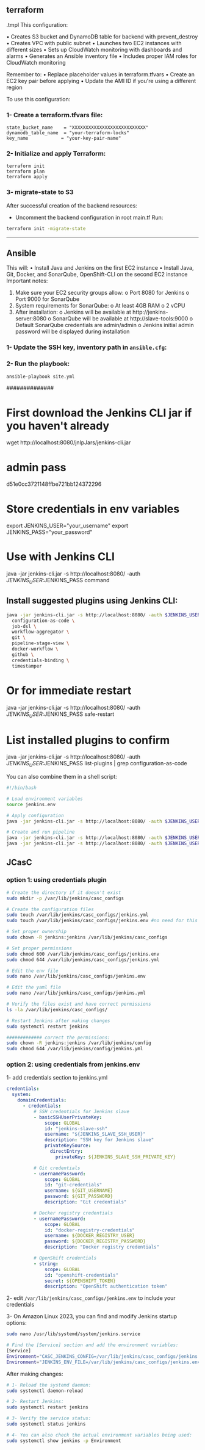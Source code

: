 ## terraform

.tmpl
This configuration:

•	Creates S3 bucket and DynamoDB table for backend with prevent_destroy
•	Creates VPC with public subnet
•	Launches two EC2 instances with different sizes
•	Sets up CloudWatch monitoring with dashboards and alarms
•	Generates an Ansible inventory file
•	Includes proper IAM roles for CloudWatch monitoring

Remember to:
•	Replace placeholder values in terraform.tfvars
•	Create an EC2 key pair before applying
•	Update the AMI ID if you're using a different region


To use this configuration:

### 1- Create a terraform.tfvars file:
```hcl
state_bucket_name    = "XXXXXXXXXXXXXXXXXXXXXXXXXXX"
dynamodb_table_name  = "your-terraform-locks"
key_name            = "your-key-pair-name"
```
### 2- Initialize and apply Terraform:
```hcl
terraform init
terraform plan
terraform apply
```
### 3- migrate-state to S3
After successful creation of the backend resources:

- Uncomment the backend configuration in root main.tf
Run:
```bash
terraform init -migrate-state
```

---

## Ansible

This will:
•	Install Java and Jenkins on the first EC2 instance
•	Install Java, Git, Docker, and SonarQube, OpenShift-CLI on the second EC2 instance
Important notes:
1.	Make sure your EC2 security groups allow:
o	Port 8080 for Jenkins
o	Port 9000 for SonarQube
2.	System requirements for SonarQube:
o	At least 4GB RAM
o	2 vCPU
3.	After installation:
o	Jenkins will be available at http://jenkins-server:8080
o	SonarQube will be available at http://slave-tools:9000
o	Default SonarQube credentials are admin/admin
o	Jenkins initial admin password will be displayed during installation


### 1- Update the **SSH key**, **inventory** path in `ansible.cfg`:

### 2- Run the playbook:
```bash
ansible-playbook site.yml
```



##############
# First download the Jenkins CLI jar if you haven't already
wget http://localhost:8080/jnlpJars/jenkins-cli.jar

# admin pass
d51e0cc3721148ffbe721bb124372296

# Store credentials in env variables
export JENKINS_USER="your_username"
export JENKINS_PASS="your_password"

# Use with Jenkins CLI
java -jar jenkins-cli.jar -s http://localhost:8080/ -auth $JENKINS_USER:$JENKINS_PASS command



## Install suggested plugins using Jenkins CLI:
```bash
java -jar jenkins-cli.jar -s http://localhost:8080/ -auth $JENKINS_USER:$JENKINS_PASS install-plugin \
  configuration-as-code \
  job-dsl \
  workflow-aggregator \
  git \
  pipeline-stage-view \
  docker-workflow \
  github \
  credentials-binding \
  timestamper
```

# Or for immediate restart
java -jar jenkins-cli.jar -s http://localhost:8080/ -auth $JENKINS_USER:$JENKINS_PASS safe-restart

# List installed plugins to confirm
java -jar jenkins-cli.jar -s http://localhost:8080/ -auth $JENKINS_USER:$JENKINS_PASS list-plugins | grep configuration-as-code




You can also combine them in a shell script:
```bash
#!/bin/bash

# Load environment variables
source jenkins.env

# Apply configuration
java -jar jenkins-cli.jar -s http://localhost:8080/ -auth $JENKINS_USER:$JENKINS_PASS apply-configuration < jenkins.yaml

# Create and run pipeline
java -jar jenkins-cli.jar -s http://localhost:8080/ -auth $JENKINS_USER:$JENKINS_PASS create-job my-pipeline < Jenkinsfile
java -jar jenkins-cli.jar -s http://localhost:8080/ -auth $JENKINS_USER:$JENKINS_PASS build my-pipeline
```

## JCasC

### option 1: using credentials plugin


```bash
# Create the directory if it doesn't exist
sudo mkdir -p /var/lib/jenkins/casc_configs

# Create the configuration files
sudo touch /var/lib/jenkins/casc_configs/jenkins.yml
sudo touch /var/lib/jenkins/casc_configs/jenkins.env #no need for this file here as we will use credentials plugin

# Set proper ownership
sudo chown -R jenkins:jenkins /var/lib/jenkins/casc_configs

# Set proper permissions
sudo chmod 600 /var/lib/jenkins/casc_configs/jenkins.env
sudo chmod 644 /var/lib/jenkins/casc_configs/jenkins.yml

# Edit the env file
sudo nano /var/lib/jenkins/casc_configs/jenkins.env

# Edit the yaml file
sudo nano /var/lib/jenkins/casc_configs/jenkins.yml

# Verify the files exist and have correct permissions
ls -la /var/lib/jenkins/casc_configs/

# Restart Jenkins after making changes
sudo systemctl restart jenkins

############# correct the permissions:
sudo chown -R jenkins:jenkins /var/lib/jenkins/config
sudo chmod 644 /var/lib/jenkins/config/jenkins.yml

```

### option 2: using credentials from jenkins.env

1- add credentials section to jenkins.yml
```yaml
credentials:
  system:
    domainCredentials:
      - credentials:
          # SSH credentials for Jenkins slave
          - basicSSHUserPrivateKey:
              scope: GLOBAL
              id: "jenkins-slave-ssh"
              username: "${JENKINS_SLAVE_SSH_USER}"
              description: "SSH key for Jenkins slave"
              privateKeySource:
                directEntry:
                  privateKey: ${JENKINS_SLAVE_SSH_PRIVATE_KEY}

          # Git credentials
          - usernamePassword:
              scope: GLOBAL
              id: "git-credentials"
              username: ${GIT_USERNAME}
              password: ${GIT_PASSWORD}
              description: "Git credentials"

          # Docker registry credentials
          - usernamePassword:
              scope: GLOBAL
              id: "docker-registry-credentials"
              username: ${DOCKER_REGISTRY_USER}
              password: ${DOCKER_REGISTRY_PASSWORD}
              description: "Docker registry credentials"

          # OpenShift credentials
          - string:
              scope: GLOBAL
              id: "openshift-credentials"
              secret: ${OPENSHIFT_TOKEN}
              description: "OpenShift authentication token"
```
2- edit `/var/lib/jenkins/casc_configs/jenkins.env` to include your credentials


3- On Amazon Linux 2023, you can find and modify Jenkins startup options:
```bash
sudo nano /usr/lib/systemd/system/jenkins.service

# Find the [Service] section and add the environment variables:
[Service]
Environment="CASC_JENKINS_CONFIG=/var/lib/jenkins/casc_configs/jenkins.yml"
Environment="JENKINS_ENV_FILE=/var/lib/jenkins/casc_configs/jenkins.env"
```

After making changes:
```bash
# 1- Reload the systemd daemon:
sudo systemctl daemon-reload

# 2- Restart Jenkins:
sudo systemctl restart jenkins

# 3- Verify the service status:
sudo systemctl status jenkins

# 4- You can also check the actual environment variables being used:
sudo systemctl show jenkins -p Environment
```